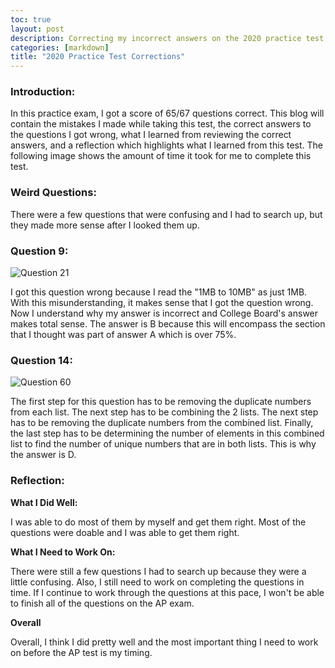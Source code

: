 ```yaml
---
toc: true
layout: post
description: Correcting my incorrect answers on the 2020 practice test and reflecting on them.
categories: [markdown]
title: "2020 Practice Test Corrections"
---
```


### Introduction: 

In this practice exam, I got a score of 65/67 questions correct. This blog will contain the mistakes I made while taking this test, the correct answers to the questions I got wrong, what I learned from reviewing the correct answers, and a reflection which highlights what I learned from this test. The following image shows the amount of time it took for me to complete this test.

### Weird Questions:

There were a few questions that were confusing and I had to search up, but they made more sense after I looked them up.

### Question 9:

![]({{site.baseurl}}/images/2020q21.png "Question 21")

I got this question wrong because I read the "1MB to 10MB" as just 1MB. With this misunderstanding, it makes sense that I got the question wrong. Now I understand why my answer is incorrect and College Board's answer makes total sense. The answer is B because this will encompass the section that I thought was part of answer A which is over 75%.

### Question 14:

![]({{site.baseurl}}/images/2020q60.png "Question 60")

The first step for this question has to be removing the duplicate numbers from each list. The next step has to be combining the 2 lists. The next step has to be removing the duplicate numbers from the combined list. Finally, the last step has to be determining the number of elements in this combined list to find the number of unique numbers that are in both lists. This is why the answer is D.

### Reflection:

**What I Did Well:**

I was able to do most of them by myself and get them right. Most of the questions were doable and I was able to get them right.

**What I Need to Work On:**

There were still a few questions I had to search up because they were a little confusing. Also, I still need to work on completing the questions in time. If I continue to work through the questions at this pace, I won't be able to finish all of the questions on the AP exam.

**Overall**

Overall, I think I did pretty well and the most important thing I need to work on before the AP test is my timing.